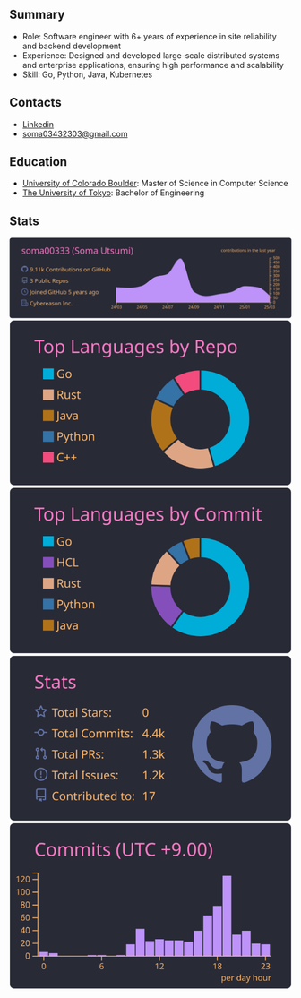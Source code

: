 <h2 align="left">Summary</h2>

- Role: Software engineer with 6+ years of experience in site reliability and backend development
- Experience: Designed and developed large-scale distributed systems and enterprise applications, ensuring high performance and scalability
- Skill: Go, Python, Java, Kubernetes

<h2 align="left">Contacts</h2>

- [Linkedin](https://www.linkedin.com/in/soma-utsumi-278a87178/)
- soma03432303@gmail.com

<h2 align="left">Education</h2>

- [University of Colorado Boulder](https://www.colorado.edu/): Master of Science in Computer Science
- [The University of Tokyo](https://www.u-tokyo.ac.jp/en/index.html): Bachelor of Engineering

<h2 align="left">Stats</h2>

[![](https://raw.githubusercontent.com/soma00333/github-profile-summary-cards/master/profile-summary-card-output/dracula/0-profile-details.svg)](https://github.com/vn7n24fzkq/github-profile-summary-cards)
[![](https://raw.githubusercontent.com/soma00333/github-profile-summary-cards/master/profile-summary-card-output/dracula/1-repos-per-language.svg)](https://github.com/vn7n24fzkq/github-profile-summary-cards) [![](https://raw.githubusercontent.com/soma00333/github-profile-summary-cards/master/profile-summary-card-output/dracula/2-most-commit-language.svg)](https://github.com/vn7n24fzkq/github-profile-summary-cards)
[![](https://raw.githubusercontent.com/soma00333/github-profile-summary-cards/master/profile-summary-card-output/dracula/3-stats.svg)](https://github.com/vn7n24fzkq/github-profile-summary-cards) [![](https://raw.githubusercontent.com/soma00333/github-profile-summary-cards/master/profile-summary-card-output/dracula/4-productive-time.svg)](https://github.com/vn7n24fzkq/github-profile-summary-cards)

